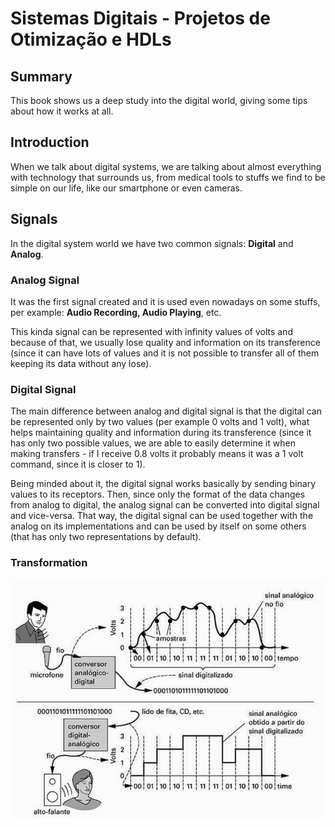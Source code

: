 # Sistemas Digitais - Projetos de Otimização e HDLs

## Summary

This book shows us a deep study into the digital world, giving some tips about how it works at all.

## Introduction

When we talk about digital systems, we are talking about almost everything with technology that surrounds us, from medical tools to stuffs we find to be simple on our life, like our smartphone or even cameras.

## Signals

In the digital system world we have two common signals: **Digital** and **Analog**.

### Analog Signal

It was the first signal created and it is used even nowadays on some stuffs, per example: **Audio Recording, Audio Playing**, etc.

This kinda signal can be represented with infinity values of volts and because of that, we usually lose quality and information on its transference (since it can have lots of values and it is not possible to transfer all of them keeping its data without any lose).

### Digital Signal

The main difference between analog and digital signal is that the digital can be represented only by two values (per example 0 volts and 1 volt), what helps maintaining quality and information during its transference (since it has only two possible values, we are able to easily determine it when making transfers - if I receive 0.8 volts it probably means it was a 1 volt command, since it is closer to 1).

Being minded about it, the digital signal works basically by sending binary values to its receptors. Then, since only the format of the data changes from analog to digital, the analog signal can be converted into digital signal and vice-versa. That way, the digital signal can be used together with the analog on its implementations and can be used by itself on some others (that has only two representations by default).

### Transformation

<img src="../assets/analog-digital-transformation.png"></img>
